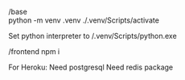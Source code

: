 /base  
 python -m venv .venv
 ./.venv/Scripts/activate

Set python interpreter to /.venv/Scripts/python.exe

/frontend
npm i


For Heroku:
Need postgresql
Need redis package